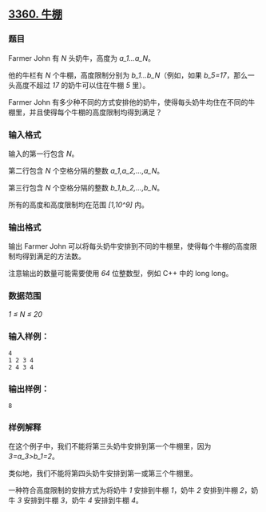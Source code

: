 ## [3360. 牛棚](https://www.acwing.com/problem/content/3363/)

### 题目

Farmer John 有 *N* 头奶牛，高度为 *a_1…a_N*。

他的牛栏有 *N* 个牛棚，高度限制分别为 *b_1…b_N*（例如，如果 *b_5=17*，那么一头高度不超过 *17* 的奶牛可以住在牛棚 *5* 里）。

Farmer John 有多少种不同的方式安排他的奶牛，使得每头奶牛均住在不同的牛棚里，并且使得每个牛棚的高度限制均得到满足？

### 输入格式

输入的第一行包含 *N*。

第二行包含 *N* 个空格分隔的整数 *a_1,a_2,…,a_N*。

第三行包含 *N* 个空格分隔的整数 *b_1,b_2,…,b_N*。

所有的高度和高度限制均在范围 *[1,10^9]* 内。

### 输出格式

输出 Farmer John 可以将每头奶牛安排到不同的牛棚里，使得每个牛棚的高度限制均得到满足的方法数。

注意输出的数量可能需要使用 *64* 位整数型，例如 C++ 中的 long long。

### 数据范围

*1 ≤ N ≤ 20*

### 输入样例：

```
4
1 2 3 4
2 4 3 4
```

### 输出样例：

```
8
```

### 样例解释

在这个例子中，我们不能将第三头奶牛安排到第一个牛棚里，因为 *3=a_3>b_1=2*。

类似地，我们不能将第四头奶牛安排到第一或第三个牛棚里。

一种符合高度限制的安排方式为将奶牛 *1* 安排到牛棚 *1*，奶牛 *2* 安排到牛棚 *2*，奶牛 *3* 安排到牛棚 *3*，奶牛 *4* 安排到牛棚 *4*。
